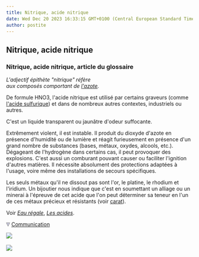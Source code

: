 ```yaml
---
title: Nitrique, acide nitrique
date: Wed Dec 20 2023 16:33:15 GMT+0100 (Central European Standard Time)
author: postite
---
```


## Nitrique, acide nitrique
### Nitrique, acide nitrique, article du glossaire
 _L'adjectif épithète "nitrique" réfère  
aux composés comportant de [l'azote](azote.html)._

De formule HNO3, l'acide nitrique est utilisé par certains graveurs (comme [l'acide sulfurique](sulfuriqueacide.html)) et dans de nombreux autres contextes, industriels ou autres.

C'est un liquide transparent ou jaunâtre d'odeur suffocante.

Extrêmement violent, il est instable. Il produit du dioxyde d'azote en présence d'humidité ou de lumière et réagit furieusement en présence d'un grand nombre de substances (bases, métaux, oxydes, alcools, etc.). Dégageant de l'hydrogène dans certains cas, il peut provoquer des explosions. C'est aussi un comburant pouvant causer ou faciliter l'ignition d'autres matières. Il nécessite absolument des protections adaptées à l'usage, voire même des installations de secours spécifiques.

Les seuls métaux qu'il ne dissout pas sont l'or, le platine, le rhodium et l'iridium. Un bijoutier nous indique que c'est en soumettant un alliage ou un minerai à l'épreuve de cet acide que l'on peut déterminer sa teneur en l'un de ces métaux précieux et résistants (voir [carat](carat.html)).

Voir _[Eau régale](eauregale.html)_, _[Les acides](acides.html)_.



![](images/flechebas.gif) [Communication](http://www.artrealite.com/annonceurs.htm) 

[![](https://cbonvin.fr/sites/regie.artrealite.com/visuels/campagne1.png)](index-2.html#20131014)

![](https://cbonvin.fr/sites/regie.artrealite.com/visuels/campagne2.png)